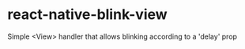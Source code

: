 # react-native-blink-view
Simple &lt;View> handler that allows blinking according to a 'delay' prop 
